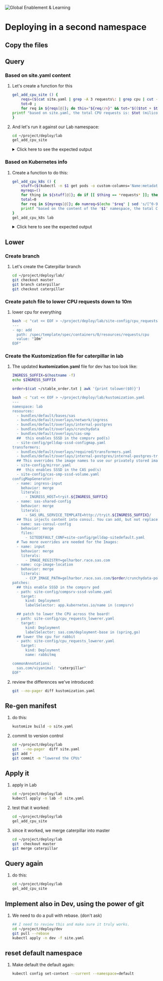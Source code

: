 ![Global Enablement & Learning](https://gelgitlab.race.sas.com/GEL/utilities/writing-content-in-markdown/-/raw/master/img/gel_banner_logo_tech-partners.jpg)

# Deploying in a second namespace

## Copy the files



## Query

### Based on site.yaml content

1. Let's create a function for this

    ```bash
    gel_add_cpu_site () {
        reqs=($(cat site.yaml | grep -A 3 requests\: | grep cpu | cut -d ':' -f 2))
        tot=0 ;
        for req in ${reqs[@]}; do this="${req//m}" && tot="$(($tot + $this))"; done ;
    printf "based on site.yaml, the total CPU requests is: $tot (milicores)\n\n"
    }
    ```

1. And let's run it against our Lab namespace:

    ```bash
    cd ~/project/deploy/lab
    gel_add_cpu_site

    ```

    <details> <summary>Click here to see the expected output</summary>

    ```log
    based on site.yaml, the total CPU requests is: 23030 (milicores)
    ```

    </details>

### Based on Kubernetes info

1. Create a function to do this:

    ```bash
    gel_add_cpu_k8s () {
        stuff=($(kubectl -n $1 get pods -o custom-columns='Name:metadata.name, Resources:spec.containers[*].resources'))
        myreqs=()
        for thing in ${stuff[@]}; do if [[ $thing == *requests* ]]; then myreqs+=( $thing ); fi; done
        total=0
        for req in ${myreqs[@]}; do numreq=$(echo "$req" | sed 's/[^0-9]*//g') && total="$(($total + $numreq))"; done
        printf "based on the content of the '$1' namespace, the total CPU requests is: $total (milicores)\n\n"
    }
    gel_add_cpu_k8s lab

    ```

    <details><summary>Click here to see the expected output</summary>

    ```log
    based on the content of the 'lab' namespace, the total CPU requests is: 250 (milicores)
    ```

    </details>

<!--
### Based on site.yaml content, using yq

1. Let's install yq

    ```bash

    sudo -u cloud-user bash -c "ansible localhost \
            -b --become-user=root \
            -m get_url -a  \
                \"url=https://github.com/mikefarah/yq/releases/download/3.2.1/yq_linux_amd64 \
                dest=/usr/local/bin/yq \
                validate_certs=no \
                force=yes \
                owner=root \
                mode=0755 \
                backup=yes\" \
                --diff"

    ```

1. And let's run it against our Lab namespace:

    ```sh
    cat site.yaml | yq r -d'*' - spec[0].template[0].spec[0].containers[0].resources[0]
    ```
-->

## Lower

### Create branch

1. Let's create the Caterpillar branch

    ```bash
    cd ~/project/deploy/lab/
    git checkout master
    git branch caterpillar
    git checkout caterpillar
    ```

### Create patch file to lower CPU requests down to 10m

1. lower cpu for everything

    ```bash
    bash -c "cat << EOF > ~/project/deploy/lab/site-config/cpu_requests_lowerer.yaml
    ---
    - op: add
      path: /spec/template/spec/containers/0/resources/requests/cpu
      value: "10m"
    EOF"
    ```

### Create the Kustomization file for caterpillar in lab

1. The updated **kustomization.yaml** file for dev has too look like:

    ```bash
    INGRESS_SUFFIX=$(hostname -f)
    echo $INGRESS_SUFFIX

    order=$(cat ~/stable_order.txt | awk '{print tolower($0)}')

    bash -c "cat << EOF > ~/project/deploy/lab/kustomization.yaml
    ---
    namespace: lab
    resources:
      - bundles/default/bases/sas
      - bundles/default/overlays/network/ingress
      - bundles/default/overlays/internal-postgres
      - bundles/default/overlays/crunchydata
      - bundles/default/overlays/cas-smp
      ##  this enables SSSD in the compsrv pod(s)
      - site-config/gelldap-sssd-configmap.yaml
    transformers:
      - bundles/default/overlays/required/transformers.yaml
      - bundles/default/overlays/internal-postgres/internal-postgres-transformer.yaml
      ## This overrides the image names to use our privately stored images
      - site-config/mirror.yaml
      ##  this enables SSSD in the CAS pod(s)
      - site-config/cas-smp-sssd-volume.yaml
    configMapGenerator:
      - name: ingress-input
        behavior: merge
        literals:
          - INGRESS_HOST=tryit.${INGRESS_SUFFIX}
      - name: sas-shared-config
        behavior: merge
        literals:
          - SAS_URL_SERVICE_TEMPLATE=http://tryit.${INGRESS_SUFFIX}/
      ## This injects content into consul. You can add, but not replace
      - name: sas-consul-config
        behavior: merge
        files:
          - SITEDEFAULT_CONF=site-config/gelldap-sitedefault.yaml
      # Two more overrides are needed for the Images:
      - name: input
        behavior: merge
        literals:
          - IMAGE_REGISTRY=gelharbor.race.sas.com
      - name: ccp-image-location
        behavior: merge
        literals:
          - CCP_IMAGE_PATH=gelharbor.race.sas.com/$order/crunchydata-postgres
    patches:
      ## this enable SSSD in the compsrv pod
      - path: site-config/compsrv-sssd-volume.yaml
        target:
          kind: Deployment
          labelSelector: app.kubernetes.io/name in (compsrv)

      ## patch to lower the CPU across the board!
      - path: site-config/cpu_requests_lowerer.yaml
        target:
          kind: Deployment
          labelSelector: sas.com/deployment-base in (spring,go)
      ## lower the cpu for rabbit
      - path: site-config/cpu_requests_lowerer.yaml
        target:
          kind: Deployment
          name: rabbitmq

    commonAnnotations:
      sas.com/viyanimal: "caterpillar"
    EOF"
    ```

1. review the differences we've introduced:

    ```bash
    git --no-pager diff kustomization.yaml

    ```

## Re-gen manifest

1. do this:

    ```bash
    kustomize build -o site.yaml
    ```

1. commit to version control

    ```bash
    cd ~/project/deploy/lab
    git  --no-pager  diff site.yaml
    git add *
    git commit -m "lowered the CPUs"
    ```

## Apply it

1. apply in Lab

    ```bash
    cd ~/project/deploy/lab
    kubectl apply -n lab -f site.yaml
    ```

1. test that it worked:

    ```bash
    cd ~/project/deploy/lab
    gel_add_cpu_site
    ```

1. since it worked, we merge caterpillar into master

    ```bash
    cd ~/project/deploy/lab
    git  checkout master
    git merge caterpillar

    ```

## Query again

1. do this:

    ```bash
    cd ~/project/deploy/lab
    gel_add_cpu_site
    ```

## Implement also in Dev, using the power of git

1. We need to do a pull with rebase. (don't ask)

    ```bash
    ## I need to review this and make sure it truly works.
    cd ~/project/deploy/dev
    git pull --rebase
    kubectl apply -n dev -f site.yaml
    ```

## reset default namespace

1. Make default the default again:

    ```bash
    kubectl config set-context --current --namespace=default
    ```
